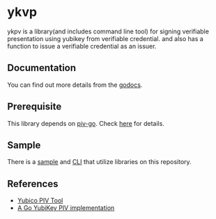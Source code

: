# ykvp

ykpv is a library(and includes command line tool) for signing verifiable presentation using yubikey from verifiable credential.
and also has a function to issue a verifiable credential as an issuer.

## Documentation 

You can find out more details from the [godocs](https://pkg.go.dev/github.com/kinyoubenkyokai/ykvp).

## Prerequisite

This library depends on [piv-go](https://github.com/go-piv/piv-go). Check [here](https://github.com/go-piv/piv-go#installation) for details.

## Sample

There is a [sample](https://github.com/KinyouBenkyokai/ykvp/tree/main/sample) and [CLI](https://github.com/KinyouBenkyokai/ykvp/tree/main/cmd/ykvpcli) that utilize libraries on this repository.

## References
- [Yubico PIV Tool](https://developers.yubico.com/yubico-piv-tool/YubiKey_PIV_introduction.html)
- [A Go YubiKey PIV implementation](https://github.com/go-piv/piv-go)